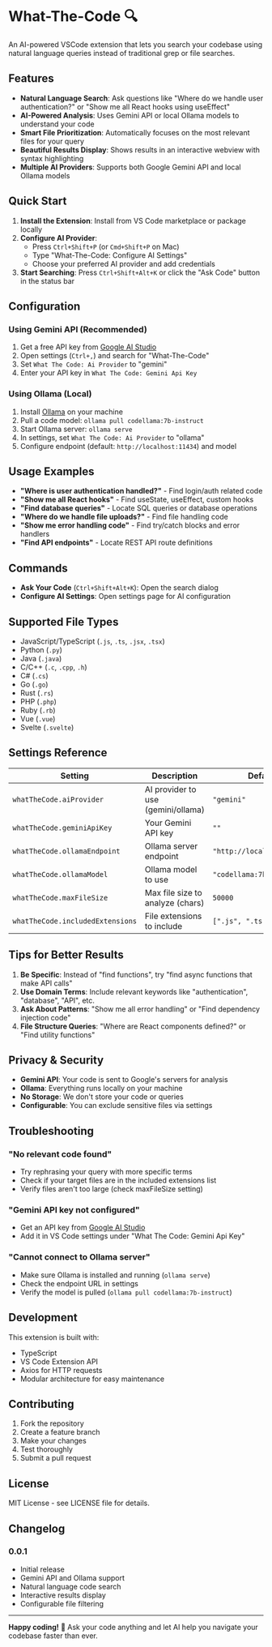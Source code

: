 # What-The-Code 🔍

An AI-powered VSCode extension that lets you search your codebase using natural language queries instead of traditional grep or file searches.

## Features

- **Natural Language Search**: Ask questions like "Where do we handle user authentication?" or "Show me all React hooks using useEffect"
- **AI-Powered Analysis**: Uses Gemini API or local Ollama models to understand your code
- **Smart File Prioritization**: Automatically focuses on the most relevant files for your query
- **Beautiful Results Display**: Shows results in an interactive webview with syntax highlighting
- **Multiple AI Providers**: Supports both Google Gemini API and local Ollama models

## Quick Start

1. **Install the Extension**: Install from VS Code marketplace or package locally
2. **Configure AI Provider**: 
   - Press `Ctrl+Shift+P` (or `Cmd+Shift+P` on Mac)
   - Type "What-The-Code: Configure AI Settings"
   - Choose your preferred AI provider and add credentials
3. **Start Searching**: Press `Ctrl+Shift+Alt+K` or click the "Ask Code" button in the status bar

## Configuration

### Using Gemini API (Recommended)
1. Get a free API key from [Google AI Studio](https://makersuite.google.com/app/apikey)
2. Open settings (`Ctrl+,`) and search for "What-The-Code"
3. Set `What The Code: Ai Provider` to "gemini"
4. Enter your API key in `What The Code: Gemini Api Key`

### Using Ollama (Local)
1. Install [Ollama](https://ollama.ai/) on your machine
2. Pull a code model: `ollama pull codellama:7b-instruct`
3. Start Ollama server: `ollama serve`
4. In settings, set `What The Code: Ai Provider` to "ollama"
5. Configure endpoint (default: `http://localhost:11434`) and model

## Usage Examples

- **"Where is user authentication handled?"** - Find login/auth related code
- **"Show me all React hooks"** - Find useState, useEffect, custom hooks
- **"Find database queries"** - Locate SQL queries or database operations  
- **"Where do we handle file uploads?"** - Find file handling code
- **"Show me error handling code"** - Find try/catch blocks and error handlers
- **"Find API endpoints"** - Locate REST API route definitions

## Commands

- **Ask Your Code** (`Ctrl+Shift+Alt+K`): Open the search dialog
- **Configure AI Settings**: Open settings page for AI configuration

## Supported File Types

- JavaScript/TypeScript (`.js`, `.ts`, `.jsx`, `.tsx`)
- Python (`.py`)
- Java (`.java`)  
- C/C++ (`.c`, `.cpp`, `.h`)
- C# (`.cs`)
- Go (`.go`)
- Rust (`.rs`)
- PHP (`.php`)
- Ruby (`.rb`)
- Vue (`.vue`)
- Svelte (`.svelte`)

## Settings Reference

| Setting | Description | Default |
|---------|-------------|---------|
| `whatTheCode.aiProvider` | AI provider to use (gemini/ollama) | `"gemini"` |
| `whatTheCode.geminiApiKey` | Your Gemini API key | `""` |
| `whatTheCode.ollamaEndpoint` | Ollama server endpoint | `"http://localhost:11434"` |
| `whatTheCode.ollamaModel` | Ollama model to use | `"codellama:7b-instruct"` |
| `whatTheCode.maxFileSize` | Max file size to analyze (chars) | `50000` |
| `whatTheCode.includedExtensions` | File extensions to include | `[".js", ".ts", ...]` |

## Tips for Better Results

1. **Be Specific**: Instead of "find functions", try "find async functions that make API calls"
2. **Use Domain Terms**: Include relevant keywords like "authentication", "database", "API", etc.
3. **Ask About Patterns**: "Show me all error handling" or "Find dependency injection code"
4. **File Structure Queries**: "Where are React components defined?" or "Find utility functions"

## Privacy & Security

- **Gemini API**: Your code is sent to Google's servers for analysis
- **Ollama**: Everything runs locally on your machine
- **No Storage**: We don't store your code or queries
- **Configurable**: You can exclude sensitive files via settings

## Troubleshooting

### "No relevant code found"
- Try rephrasing your query with more specific terms
- Check if your target files are in the included extensions list
- Verify files aren't too large (check maxFileSize setting)

### "Gemini API key not configured"
- Get an API key from [Google AI Studio](https://makersuite.google.com/app/apikey)
- Add it in VS Code settings under "What The Code: Gemini Api Key"

### "Cannot connect to Ollama server"
- Make sure Ollama is installed and running (`ollama serve`)
- Check the endpoint URL in settings
- Verify the model is pulled (`ollama pull codellama:7b-instruct`)

## Development

This extension is built with:
- TypeScript
- VS Code Extension API
- Axios for HTTP requests
- Modular architecture for easy maintenance

## Contributing

1. Fork the repository
2. Create a feature branch
3. Make your changes
4. Test thoroughly
5. Submit a pull request

## License

MIT License - see LICENSE file for details.

## Changelog

### 0.0.1
- Initial release
- Gemini API and Ollama support
- Natural language code search
- Interactive results display
- Configurable file filtering

---

**Happy coding!** 🚀 Ask your code anything and let AI help you navigate your codebase faster than ever.
